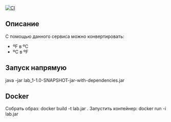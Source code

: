 [![CI](https://github.com/k1unk/engineering_lab_1/actions/workflows/main.yml/badge.svg)](https://github.com/k1unk/engineering_lab_1/actions/workflows/main.yml)

## Описание

С помощью данного сервиса можно конвертировать:
- ºF в ºC
- ºC в ºF

## Запуск напрямую

java -jar lab_1-1.0-SNAPSHOT-jar-with-dependencies.jar


## Docker

Собрать образ:
    docker build -t lab.jar .
Запустить контейнер: 
    docker run -i lab.jar

